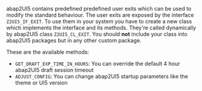 abap2UI5 contains predefined predefined user exits which can be used to modify the standard behaviour. The user exits are exposed by the interface `Z2UI5_IF_EXIT`. To use them in your system you have to create a new class which implements the interface and its methods. They're called dynamically by abap2UI5 class `Z2UI5_CL_EXIT`. You should **not** include your class into abap2UI5 packages but in any other custom package.

These are the available methods:
- `GET_DRAFT_EXP_TIME_IN_HOURS`: You can override the default 4 hour abap2UI5 draft session timeout
- `ADJUST_CONFIG`: You can change abap2UI5 startup parameters like the theme or UI5 version